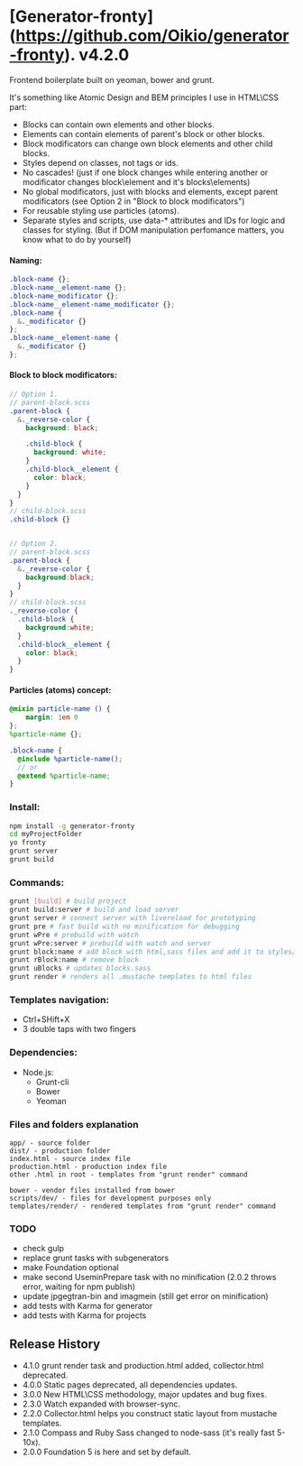 [Generator-fronty] (https://github.com/Oikio/generator-fronty). v4.2.0
=========

Frontend boilerplate built on yeoman, bower and grunt.

It's something like Atomic Design and BEM principles I use in HTML\CSS part:

* Blocks can contain own elements and other blocks.
* Elements can contain elements of parent's block or other blocks.
* Block modificators can change own block elements and other child blocks.
* Styles depend on classes, not tags or ids.
* No cascades! (just if one block changes while entering another or modificator changes block\element and it's blocks\elements)
* No global modificators, just with blocks and elements, except parent modificators (see Option 2 in "Block to block modificators")
* For reusable styling use particles (atoms).
* Separate styles and scripts, use data-* attributes and IDs for logic and classes for styling. (But if DOM manipulation perfomance matters, you know what to do by yourself)

#### Naming:
``` SCSS
.block-name {};
.block-name__element-name {};
.block-name_modificator {};
.block-name__element-name_modificator {};
.block-name {
  &._modificator {}
};
.block-name__element-name {
  &._modificator {}
};
```

#### Block to block modificators:
``` SCSS
// Option 1.
// parent-block.scss
.parent-block {
  &._reverse-color {
    background: black;

    .child-block {
      background: white;
    }
    .child-block__element {
      color: black;
    }
  }
}
// child-block.scss
.child-block {}


// Option 2.
// parent-block.scss
.parent-block {
  &._reverse-color {
    background:black;
  }
}
// child-block.scss
._reverse-color {
  .child-block {
    background:white;
  }
  .child-block__element {
    color: black;
  }
}
```

#### Particles (atoms) concept:
``` SCSS
@mixin particle-name () {
    margin: 1em 0
};
%particle-name {};

.block-name {
  @include %particle-name();
  // or
  @extend %particle-name;
}
```

### Install:
``` bash
npm install -g generator-fronty
cd myProjectFolder
yo fronty
grunt server
grunt build
```

### Commands:
``` bash
grunt [build] # build project
grunt build:server # build and load server
grunt server # connect server with livereload for prototyping
grunt pre # fast build with no minification for debugging
grunt wPre # prebuild with watch
grunt wPre:server # prebuild with watch and server
grunt block:name # add block with html,sass files and add it to styles/_blocks.sass
grunt rBlock:name # remove block
grunt uBlocks # updates blocks.sass
grunt render # renders all .mustache templates to html files
```

### Templates navigation:
* Ctrl+SHift+X
* 3 double taps with two fingers

### Dependencies:
* Node.js:
    * Grunt-cli
    * Bower
    * Yeoman

### Files and folders explanation
```
app/ - source folder
dist/ - production folder
index.html - source index file
production.html - production index file
other .html in root - templates from "grunt render" command

bower - vendor files installed from bower
scripts/dev/ - files for development purposes only
templates/render/ - rendered templates from "grunt render" command
```

### TODO
* check gulp
* replace grunt tasks with subgenerators
* make Foundation optional
* make second UseminPrepare task with no minification (2.0.2 throws error, waiting for npm publish)
* update jpgegtran-bin and imagmein (still get error on minification)
* add tests with Karma for generator
* add tests with Karma for projects

## Release History
* 4.1.0 grunt render task and production.html added, collector.html deprecated.
* 4.0.0 Static pages deprecated, all dependencies updates.
* 3.0.0 New HTML\CSS methodology, major updates and bug fixes.
* 2.3.0 Watch expanded with browser-sync.
* 2.2.0 Collector.html helps you construct static layout from mustache templates.
* 2.1.0 Compass and Ruby Sass changed to node-sass (it's really fast 5-10x).
* 2.0.0 Foundation 5 is here and set by default.